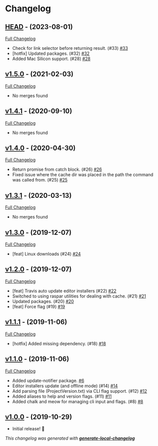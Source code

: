 # Changelog

## [HEAD](https://github.com/neogeek/get-unity/tree/HEAD) - (2023-08-01)

[Full Changelog](https://github.com/neogeek/get-unity/compare/v1.5.0...HEAD)

- Check for link selector before returning result. (#33) [#33](https://github.com/neogeek/get-unity/pull/33)
- [hotfix] Updated packages. (#32) [#32](https://github.com/neogeek/get-unity/pull/32)
- Added Mac Silicon support. (#28) [#28](https://github.com/neogeek/get-unity/pull/28)

## [v1.5.0](https://github.com/neogeek/get-unity/tree/v1.5.0) - (2021-02-03)

[Full Changelog](https://github.com/neogeek/get-unity/compare/v1.4.1...v1.5.0)

- No merges found

## [v1.4.1](https://github.com/neogeek/get-unity/tree/v1.4.1) - (2020-09-10)

[Full Changelog](https://github.com/neogeek/get-unity/compare/v1.4.0...v1.4.1)

- No merges found

## [v1.4.0](https://github.com/neogeek/get-unity/tree/v1.4.0) - (2020-04-30)

[Full Changelog](https://github.com/neogeek/get-unity/compare/v1.3.1...v1.4.0)

- Return promise from catch block. (#26) [#26](https://github.com/neogeek/get-unity/pull/26)
- Fixed issue where the cache dir was placed in the path the command was called from. (#25) [#25](https://github.com/neogeek/get-unity/pull/25)

## [v1.3.1](https://github.com/neogeek/get-unity/tree/v1.3.1) - (2020-03-13)

[Full Changelog](https://github.com/neogeek/get-unity/compare/v1.3.0...v1.3.1)

- No merges found

## [v1.3.0](https://github.com/neogeek/get-unity/tree/v1.3.0) - (2019-12-07)

[Full Changelog](https://github.com/neogeek/get-unity/compare/v1.2.0...v1.3.0)

- [feat] Linux downloads (#24) [#24](https://github.com/neogeek/get-unity/pull/24)

## [v1.2.0](https://github.com/neogeek/get-unity/tree/v1.2.0) - (2019-12-07)

[Full Changelog](https://github.com/neogeek/get-unity/compare/v1.1.1...v1.2.0)

- [feat] Travis auto update editor installers (#22) [#22](https://github.com/neogeek/get-unity/pull/22)
- Switched to using raspar utilities for dealing with cache. (#21) [#21](https://github.com/neogeek/get-unity/pull/21)
- Updated packages. (#20) [#20](https://github.com/neogeek/get-unity/pull/20)
- [feat] Force flag (#19) [#19](https://github.com/neogeek/get-unity/pull/19)

## [v1.1.1](https://github.com/neogeek/get-unity/tree/v1.1.1) - (2019-11-06)

[Full Changelog](https://github.com/neogeek/get-unity/compare/v1.1.0...v1.1.1)

- [hotfix] Added missing dependency. (#18) [#18](https://github.com/neogeek/get-unity/pull/18)

## [v1.1.0](https://github.com/neogeek/get-unity/tree/v1.1.0) - (2019-11-06)

[Full Changelog](https://github.com/neogeek/get-unity/compare/v1.0.0...v1.1.0)

- Added update-notifier package. [#6](https://github.com/neogeek/get-unity/pull/6)
- Editor installers update (and offline mode) (#14) [#14](https://github.com/neogeek/get-unity/pull/14)
- Add parsing file (ProjectVersion.txt) via CLI flag support. (#12) [#12](https://github.com/neogeek/get-unity/pull/12)
- Added aliases to help and version flags. (#11) [#11](https://github.com/neogeek/get-unity/pull/11)
- Added chalk and meow for managing cli input and flags. (#8) [#8](https://github.com/neogeek/get-unity/pull/8)

## [v1.0.0](https://github.com/neogeek/get-unity/tree/v1.0.0) - (2019-10-29)

- Initial release! 🎉

_This changelog was generated with **[generate-local-changelog](https://github.com/neogeek/generate-local-changelog)**_
